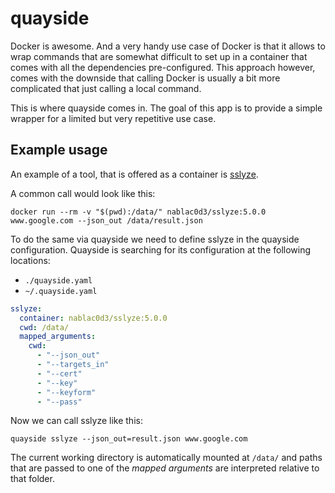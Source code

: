 # quayside

Docker is awesome. And a very handy use case of Docker is that it allows to wrap commands that are somewhat difficult to set up in a container that comes with all the dependencies pre-configured. This approach however, comes with the downside that calling Docker is usually a bit more complicated that just calling a local command.

This is where quayside comes in. The goal of this app is to provide a simple wrapper for a limited but very repetitive use case.

## Example usage

An example of a tool, that is offered as a container is [sslyze](https://github.com/nabla-c0d3/sslyze).

A common call would look like this:

```
docker run --rm -v "$(pwd):/data/" nablac0d3/sslyze:5.0.0 www.google.com --json_out /data/result.json
```

To do the same via quayside we need to define sslyze in the quayside configuration. Quayside is searching for its configuration at the following locations:

 * `./quayside.yaml`
 * `~/.quayside.yaml`

```yaml
sslyze:
  container: nablac0d3/sslyze:5.0.0
  cwd: /data/
  mapped_arguments:
    cwd:
      - "--json_out"
      - "--targets_in"
      - "--cert"
      - "--key"
      - "--keyform"
      - "--pass"
```

Now we can call sslyze like this:

```
quayside sslyze --json_out=result.json www.google.com
```

The current working directory is automatically mounted at `/data/` and paths that are passed to one of the *mapped arguments* are interpreted relative to that folder.
